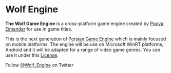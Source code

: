 Wolf Engine
===========

<p>
<strong>The Wolf Game Engine</strong> is a cross-platform game engine created by <a href="http://pooya-eimandar.azurewebsites.net/">Pooya Eimandar</a> for use in game titles.
<p>
This is the next generation of <a href="https://persianengine.codeplex.com/">Persian Game Engine</a> which is mainly focused on mobile platforms. The engine will be use on Microsoft WinRT platforms, Android and it will be adapted for a range of video game genres. You can use it under this <a href="https://github.com/PooyaEimandar/WolfEngine/blob/master/LICENSE">License</a>.
</p>
</p>
Follow <a href="https://twitter.com/wolf_engine">@Wolf_Engine</a> on Twitter
</p>
